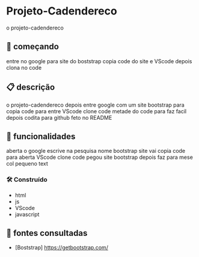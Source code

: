# Projeto-Cadendereco 
o projeto-cadendereco 
## 🚀 começando
entre no google para site do boststrap copia code do site e VScode depois clona no code  

 ## 📋 descrição
o projeto-cadendereco depois entre google com um site bootstrap para copia code para entre VScode clone code metade do code para faz facil depois codita para github feto no README   

 ## 🔧 funcionalidades
aberta o google escrive na pesquisa nome bootstrap site vai copia code para aberta VScode clone code pegou site bootstrap depois faz para mese col pequeno text

### 🛠️ Construído
* html        
* js           
* VScode    
* javascript   

## 📄 fontes consultadas
* [Boststrap] https://getbootstrap.com/


